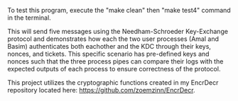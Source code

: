 To test this program, execute the "make clean" then "make test4" command in the terminal. 

This will send five messages using the Needham-Schroeder Key-Exchange protocol and demonstrates how each the two user processes (Amal and Basim) authenticates both eachother and the KDC through their keys, nonces, and tickets. This specific scenario has pre-defined keys and nonces such that the three process pipes can compare their logs with the expected outputs of each process to ensure correctness of the protocol. 

This project utilizes the cryptographic functions created in my EncrDecr repository located here: https://github.com/zoemzinn/EncrDecr.
